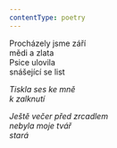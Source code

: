 ```yaml
---
contentType: poetry
---
```


<section>

Procházely jsme září  
mědi a zlata  
Psice ulovila  
snášející se list

_Tiskla ses ke mně  
k zalknutí_

</section>

<section>

_Ještě večer před zrcadlem  
nebyla moje tvář  
stará_

</section>
